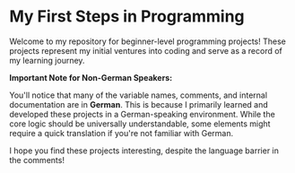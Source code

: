 # My First Steps in Programming

Welcome to my repository for beginner-level programming projects! These projects represent my initial ventures into coding and serve as a record of my learning journey.

**Important Note for Non-German Speakers:**

You'll notice that many of the variable names, comments, and internal documentation are in **German**. This is because I primarily learned and developed these projects in a German-speaking environment. While the core logic should be universally understandable, some elements might require a quick translation if you're not familiar with German.

I hope you find these projects interesting, despite the language barrier in the comments!
